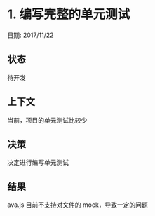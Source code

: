 # 1. 编写完整的单元测试

日期: 2017/11/22

## 状态

待开发

## 上下文

当前，项目的单元测试比较少

## 决策

决定进行编写单元测试

## 结果

ava.js 目前不支持对文件的 mock，导致一定的问题
